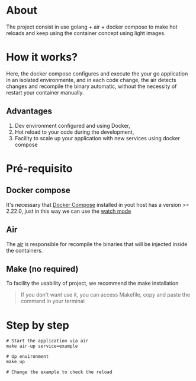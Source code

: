 # About

The project consist in use golang + air + docker compose to make hot reloads and keep using the container concept using light images.

# How it works?

Here, the docker compose configures and execute the your go application in an isolated environmente, and in each code change, the air detects changes and recompile the binary automatic, without the necessity of restart your container manually.

## Advantages

1. Dev environment configured and using Docker,
2. Hot reload to your code during the development,
3. Facility to scale up your application with new services using docker compose

# Pré-requisito

## Docker compose

It's necessary that [Docker Compose](https://docs.docker.com/compose/compose-file/) installed in yout host has a version >= 2.22.0, just in this way we can use the [watch mode](https://docs.docker.com/compose/how-tos/file-watch/)


## Air

The [air](https://github.com/air-verse/air) is responsible for recompile the binaries that will be injected inside the containers.


## Make (no required)

To facility the usability of project, we recommend the make installation

> If you don't want use it, you can access Makefile, copy and paste the command in your terminal


# Step by step

```
# Start the application via air
make air-up service=example

# Up environment
make up

# Change the example to check the reload
```
